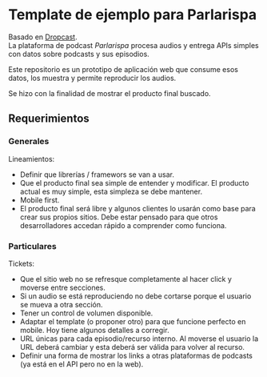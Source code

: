 # Template de ejemplo para Parlarispa

Basado en [Dropcast](dropcast.md).  
La plataforma de podcast _Parlarispa_ procesa audios y entrega APIs simples con datos sobre podcasts y sus episodios.  

Este repositorio es un prototipo de aplicación web que consume esos datos, los muestra y permite reproducir los audios.  

Se hizo con la finalidad de mostrar el producto final buscado.

## Requerimientos

### Generales

Lineamientos:
 - Definir que librerías / framewors se van a usar.
 - Que el producto final sea simple de entender y modificar. El producto actual es muy simple, esta simpleza se debe mantener.
  - Mobile first.
  - El producto final será libre y algunos clientes lo usarán como base para crear sus propios sitios. Debe estar pensado para que otros desarrolladores accedan rápido a comprender como funciona.

### Particulares

Tickets:
 - Que el sitio web no se refresque completamente al hacer click y moverse entre secciones.
 - Si un audio se está reproduciendo no debe cortarse porque el usuario se mueva a otra sección.
 - Tener un control de volumen disponible.
 - Adaptar el template (o proponer otro) para que funcione perfecto en mobile. Hoy tiene algunos detalles a corregir.
 - URL únicas para cada episodio/recurso interno. Al moverse el usuario la URL deberá cambiar y esta deberá ser válida para volver al recurso.
 - Definir una forma de mostrar los links a otras plataformas de podcasts (ya está en el API pero no en la web).
 

